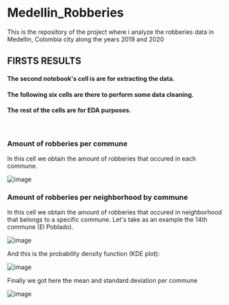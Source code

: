 # Medellin_Robberies
This is the repository of the project where i analyze the robberies data in Medellin, Colombia city along the years 2019 and 2020

## FIRSTS RESULTS

#### The second notebook's cell is are for extracting the data.
#### The following six cells are there to perform some data cleaning.

#### The rest of the cells are for EDA purposes.

<br>

### Amount of robberies per commune
In this cell we obtain the amount of robberies that occured in each commune.

![image](https://user-images.githubusercontent.com/53407930/169940257-b03ff885-aed7-4b10-9570-9fd587502d0b.png)

### Amount of robberies per neighborhood by commune
In this cell we obtain the amount of robberies that occured in neighborhood that belongs to a specific commune. Let's take as an example the 14th commune (El Poblado).

![image](https://user-images.githubusercontent.com/53407930/169943786-4e5e9b4c-1d9e-45a6-9800-cf81f9679603.png)

And this is the probability density function (KDE plot):

![image](https://user-images.githubusercontent.com/53407930/169944119-874085a3-ec07-483d-930f-7f83d2d74f39.png)

Finally we got here the mean and standard deviation per commune

![image](https://user-images.githubusercontent.com/53407930/169944312-6480ac52-8684-4096-bb3c-407cb30a7eb7.png)

